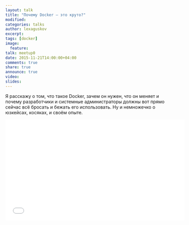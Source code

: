 ```yaml
---
layout: talk
title: "Почему Docker — это круто?"
modified:
categories: talks
author: lexaguskov
excerpt:
tags: [docker]
image:
  feature:
talk: meetup0
date: 2015-11-21T14:00:00+04:00
comments: true
share: true
announce: true
video:
slides:
---
```


Я расскажу о том, что такое Docker, зачем он нужен, что он меняет и почему разработчики и системные администраторы
должны вот прямо сейчас всё бросать и бежать его использовать. Ну и немножечко о юзкейсах, косяках, и своём опыте.

<iframe width="560" height="315" src="//www.youtube.com/embed/TguVA-qTrmc?start=270" frameborder="0" allowfullscreen></iframe>
